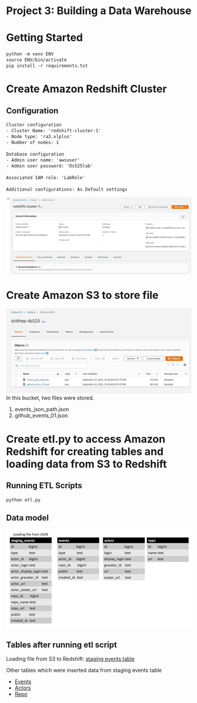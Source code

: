# Project 3: Building a Data Warehouse

# Getting Started

```
python -m venv ENV
source ENV/bin/activate
pip install -r requirements.txt
```

# Create Amazon Redshift Cluster 
## Configuration
```
Cluster configuration
- Cluster Name: 'redshift-cluster-1'
- Node type: 'ra3.xlplus'
- Number of nodes: 1

Database configuration
- Admin user name: 'awsuser'
- Admin user password: 'Ds525lab'

Associated IAM role: 'LabRole'

Additional configurations: As Default settings
```
![alt text](https://github.com/Sirith3p/swu-ds525/blob/41a77cd6f6cc060c045cb7f4fa94704c376d70c4/03-building-a-data-warehouse/image/Proj3_Redshift.jpg)

# Create Amazon S3 to store file
![alt text](https://github.com/Sirith3p/swu-ds525/blob/db36770d01218a637c92a5bbb9f3080be0e99077/03-building-a-data-warehouse/image/Proj3_S3.jpg)
In this bucket, two files were stored.
1. events_json_path.json
2. github_events_01.json

# Create etl.py to access Amazon Redshift for creating tables and loading data from S3 to Redshift
## Running ETL Scripts
```
python etl.py
```

## Data model
![alt text](https://github.com/Sirith3p/swu-ds525/blob/eae3cb34c811072c387ecb5561f4e75510f27d65/03-building-a-data-warehouse/image/Proj3_table.jpg)

## Tables after running etl script
Loading file from S3 to Redshift: [staging events table](https://github.com/Sirith3p/swu-ds525/blob/3037a4da201242f28410bc4be38f036ec8a142ee/03-building-a-data-warehouse/table/staging_events.csv)

Other tables which were inserted data from staging events table
- [Events](https://github.com/Sirith3p/swu-ds525/blob/d213b2e51d59f89321559dad21d087dd489c769c/03-building-a-data-warehouse/table/events.csv)
- [Actors](https://github.com/Sirith3p/swu-ds525/blob/d213b2e51d59f89321559dad21d087dd489c769c/03-building-a-data-warehouse/table/actors.csv)
- [Repo](https://github.com/Sirith3p/swu-ds525/blob/d213b2e51d59f89321559dad21d087dd489c769c/03-building-a-data-warehouse/table/repo.csv)
